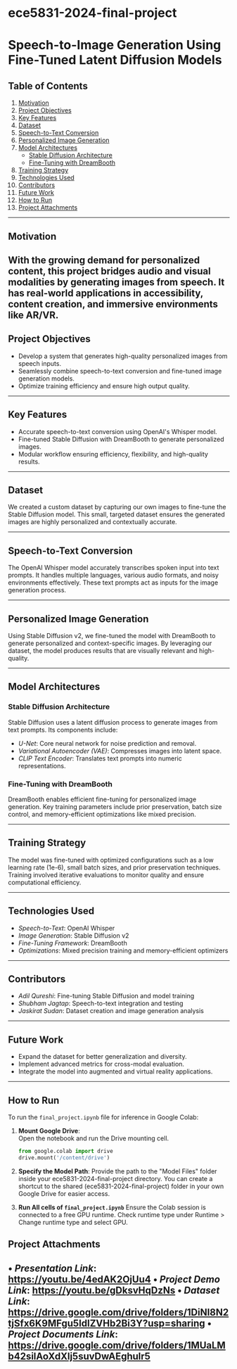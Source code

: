 # ece5831-2024-final-project

# Speech-to-Image Generation Using Fine-Tuned Latent Diffusion Models

## Table of Contents

1. [Motivation](#motivation)  
2. [Project Objectives](#project-objectives)   
3. [Key Features](#key-features)  
4. [Dataset](#dataset)  
5. [Speech-to-Text Conversion](#speech-to-text-conversion)  
6. [Personalized Image Generation](#personalized-image-generation)  
7. [Model Architectures](#model-architectures)  
    - [Stable Diffusion Architecture](#stable-diffusion-architecture)  
    - [Fine-Tuning with DreamBooth](#fine-tuning-with-dreambooth)  
8. [Training Strategy](#training-strategy)  
9. [Technologies Used](#technologies-used)  
10. [Contributors](#contributors)  
11. [Future Work](#future-work)  
12. [How to Run](#how-to-run)
13. [Project Attachments](#project-attachments)  

---

## Motivation  
With the growing demand for personalized content, this project bridges audio and visual modalities by generating images from speech. It has real-world applications in accessibility, content creation, and immersive environments like AR/VR. 
---

## Project Objectives  
- Develop a system that generates high-quality personalized images from speech inputs.  
- Seamlessly combine speech-to-text conversion and fine-tuned image generation models.  
- Optimize training efficiency and ensure high output quality.

---

## Key Features  
- Accurate speech-to-text conversion using OpenAI's Whisper model.  
- Fine-tuned Stable Diffusion with DreamBooth to generate personalized images.  
- Modular workflow ensuring efficiency, flexibility, and high-quality results.

---

## Dataset  
We created a custom dataset by capturing our own images to fine-tune the Stable Diffusion model. This small, targeted dataset ensures the generated images are highly personalized and contextually accurate.

---

## Speech-to-Text Conversion  
The OpenAI Whisper model accurately transcribes spoken input into text prompts. It handles multiple languages, various audio formats, and noisy environments effectively. These text prompts act as inputs for the image generation process.

---

## Personalized Image Generation  
Using Stable Diffusion v2, we fine-tuned the model with DreamBooth to generate personalized and context-specific images. By leveraging our dataset, the model produces results that are visually relevant and high-quality.

---

## Model Architectures  

### Stable Diffusion Architecture  
Stable Diffusion uses a latent diffusion process to generate images from text prompts. Its components include:  
- *U-Net*: Core neural network for noise prediction and removal.  
- *Variational Autoencoder (VAE)*: Compresses images into latent space.  
- *CLIP Text Encoder*: Translates text prompts into numeric representations.

### Fine-Tuning with DreamBooth  
DreamBooth enables efficient fine-tuning for personalized image generation. Key training parameters include prior preservation, batch size control, and memory-efficient optimizations like mixed precision.

---

## Training Strategy  
The model was fine-tuned with optimized configurations such as a low learning rate (1e-6), small batch sizes, and prior preservation techniques. Training involved iterative evaluations to monitor quality and ensure computational efficiency.

---

## Technologies Used  
- *Speech-to-Text*: OpenAI Whisper  
- *Image Generation*: Stable Diffusion v2  
- *Fine-Tuning Framework*: DreamBooth  
- *Optimizations*: Mixed precision training and memory-efficient optimizers

---

## Contributors  
- *Adil Qureshi*: Fine-tuning Stable Diffusion and model training
- *Shubham Jagtap*: Speech-to-text integration and testing
- *Jaskirat Sudan*: Dataset creation and image generation analysis  

---

## Future Work  
- Expand the dataset for better generalization and diversity.  
- Implement advanced metrics for cross-modal evaluation.  
- Integrate the model into augmented and virtual reality applications.  

---

## How to Run  
To run the `final_project.ipynb` file for inference in Google Colab:

1. **Mount Google Drive**:  
   Open the notebook and run the Drive mounting cell.  
   ```python
   from google.colab import drive
   drive.mount('/content/drive')
   ```
2. **Specify the Model Path**:
    Provide the path to the "Model Files" folder inside your ece5831-2024-final-project directory.
    You can create a shortcut to the shared (ece5831-2024-final-project) folder in your own Google Drive for easier access.

3. **Run All cells of `final_project.ipynb`**
    Ensure the Colab session is connected to a free GPU runtime.
    Check runtime type under Runtime > Change runtime type and select GPU.
## Project Attachments  
•⁠  ⁠*Presentation Link*: https://youtu.be/4edAK2OjUu4
•⁠  ⁠*Project Demo Link*: https://youtu.be/gDksvHqDzNs
•⁠  ⁠*Dataset Link*: https://drive.google.com/drive/folders/1DiNI8N2tjSfx6K9MFgu5IdIZVHb2Bi3Y?usp=sharing
•⁠  ⁠*Project Documents Link*: https://drive.google.com/drive/folders/1MUaLMb42silAoXdXlj5suvDwAEghulr5 
---
